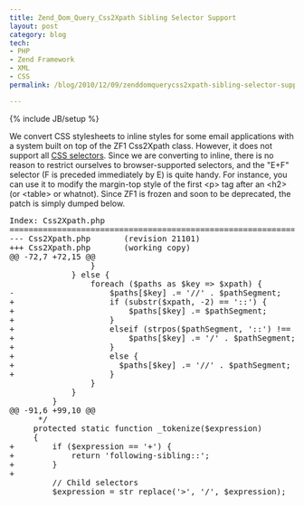 ```yaml
---
title: Zend_Dom_Query_Css2Xpath Sibling Selector Support
layout: post
category: blog
tech:
- PHP
- Zend Framework
- XML
- CSS
permalink: /blog/2010/12/09/zenddomquerycss2xpath-sibling-selector-support

---
```

{% include JB/setup %}
<div id="node-128" class="node node-blog node-promoted">
  <div class="content clearfix">
    <div class="field field-name-body field-type-text-with-summary field-label-hidden"><div class="field-items"><div class="field-item even"><p>We convert CSS stylesheets to inline styles for some email applications with a system built on top of the ZF1 Css2Xpath class. However, it does not support all <a href="http://www.w3.org/TR/selectors/">CSS selectors</a>. Since we are converting to inline, there is no reason to restrict ourselves to browser-supported selectors, and the "E+F" selector (F is preceded immediately by E) is quite handy. For instance, you can use it to modify the margin-top style of the first &lt;p&gt; tag after an &lt;h2&gt; (or &lt;table&gt; or whatnot). Since ZF1 is frozen and soon to be deprecated, the patch is simply dumped below.</p>
<pre>
Index: Css2Xpath.php
===================================================================
--- Css2Xpath.php       (revision 21101)
+++ Css2Xpath.php       (working copy)
@@ -72,7 +72,15 @@
                 }
             } else {
                 foreach ($paths as $key =&gt; $xpath) {
-                    $paths[$key] .= '//' . $pathSegment;
+                    if (substr($xpath, -2) == '::') {
+                        $paths[$key] .= $pathSegment;
+                    }
+                    elseif (strpos($pathSegment, '::') !== FALSE) {
+                        $paths[$key] .= '/' . $pathSegment;
+                    }
+                    else {
+                      $paths[$key] .= '//' . $pathSegment;
+                    }
                 }
             }
         }
@@ -91,6 +99,10 @@
      */
     protected static function _tokenize($expression)
     {
+        if ($expression == '+') {
+            return 'following-sibling::';
+        }
+
         // Child selectors
         $expression = str_replace('&gt;', '/', $expression);
</pre>
</div></div></div>  </div>
</div>
